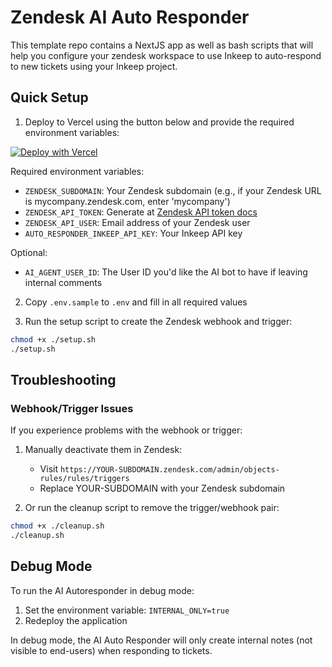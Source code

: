 # Zendesk AI Auto Responder

This template repo contains a NextJS app as well as bash scripts that will help you configure your zendesk workspace to use Inkeep to auto-respond to new tickets using your Inkeep project.


## Quick Setup

1. Deploy to Vercel using the button below and provide the required environment variables:

[![Deploy with Vercel](https://vercel.com/button)](https://vercel.com/new/clone?repository-url=https%3A%2F%2Fgithub.com%2Finkeep%2Fzendesk-inkeep-template&env=ZENDESK_SUBDOMAIN,ZENDESK_API_TOKEN,ZENDESK_API_USER,INKEEP_API_KEY&envDescription=API%20keys%20required%20for%20successful%20deployment&project-name=zendesk-inkeep-autoresponder&repository-name=zendesk-inkeep-autoresponder)

Required environment variables:
- `ZENDESK_SUBDOMAIN`: Your Zendesk subdomain (e.g., if your Zendesk URL is mycompany.zendesk.com, enter 'mycompany')
- `ZENDESK_API_TOKEN`: Generate at [Zendesk API token docs](https://support.zendesk.com/hc/en-us/articles/4408889192858-Generating-a-new-API-token)
- `ZENDESK_API_USER`: Email address of your Zendesk user
- `AUTO_RESPONDER_INKEEP_API_KEY`: Your Inkeep API key

Optional:
- `AI_AGENT_USER_ID`: The User ID you'd like the AI bot to have if leaving internal comments

2. Copy `.env.sample` to `.env` and fill in all required values

3. Run the setup script to create the Zendesk webhook and trigger:
```bash
chmod +x ./setup.sh
./setup.sh
```

## Troubleshooting

### Webhook/Trigger Issues
If you experience problems with the webhook or trigger:

1. Manually deactivate them in Zendesk:
   - Visit `https://YOUR-SUBDOMAIN.zendesk.com/admin/objects-rules/rules/triggers`
   - Replace YOUR-SUBDOMAIN with your Zendesk subdomain

2. Or run the cleanup script to remove the trigger/webhook pair:
```bash
chmod +x ./cleanup.sh
./cleanup.sh
```

## Debug Mode

To run the AI Autoresponder in debug mode:

1. Set the environment variable: `INTERNAL_ONLY=true`
2. Redeploy the application

In debug mode, the AI Auto Responder will only create internal notes (not visible to end-users) when responding to tickets.
